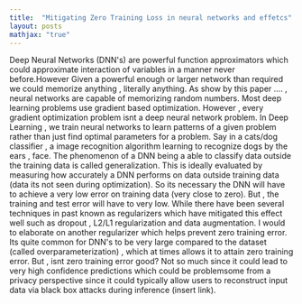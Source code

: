 ```yaml
---
title:  "Mitigating Zero Training Loss in neural networks and effetcs"
layout: posts
mathjax: "true"
---
```


<p>Deep Neural Networks (DNN's) are powerful function approximators which could approximate interaction of variables in a manner never before.However Given a powerful enough or larger network than required we could memorize anything , literally anything. As show by this paper .... , neural networks are capable of memorizing random numbers. Most deep learning problems use gradient based optimization. However , every gradient optimization problem isnt a deep neural network problem. In Deep Learning , we train neural networks to learn patterns of a given problem rather than just find optimal parameters for a problem. Say in a cats/dog classifier , a image recognition algorithm learning to recognize dogs by the ears , face. The phenomenon of a DNN being a able to classify data outside the training data is called generalization. This is ideally evaluated by measuring how accurately a DNN performs on data outside training data (data its not seen during optimization). So its necessary the DNN will have to achieve a very low error on training data (very close to zero). But , the training and test error will have to very low. While there have been several techniques in past known as regularizers which have mitigated this effect well such as dropout , L2/L1 regularization and data augmentation. I would to elaborate on another regularizer which helps prevent zero training error. Its quite common for DNN's to be very large compared to the dataset (called overparameterization) , which at times allows it to attain zero training error. But , isnt zero training error good? Not so much since it could lead to very high confidence predictions which could be problemsome from a privacy perspective since it could typically allow users to reconstruct input data via black box attacks during inference (insert link). 

